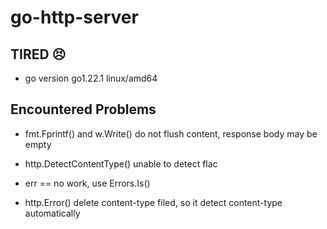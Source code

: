 # go-http-server


## TIRED 😣

* go version go1.22.1 linux/amd64


## Encountered Problems

* fmt.Fprintf() and w.Write() do not flush content, response body may be empty

* http.DetectContentType() unable to detect flac 

* err ==  no work, use Errors.Is()

* http.Error() delete content-type filed, so it detect content-type automatically